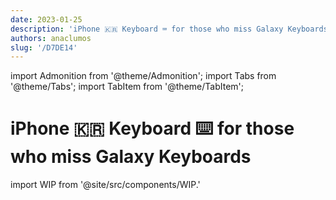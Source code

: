 ```yaml
---
date: 2023-01-25
description: 'iPhone 🇰🇷 Keyboard ⌨️ for those who miss Galaxy Keyboards'
authors: anaclumos
slug: '/D7DE14'
---
```


import Admonition from '@theme/Admonition';
import Tabs from '@theme/Tabs';
import TabItem from '@theme/TabItem';

# iPhone 🇰🇷 Keyboard ⌨️ for those who miss Galaxy Keyboards

import WIP from '@site/src/components/WIP.'

<WIP />
